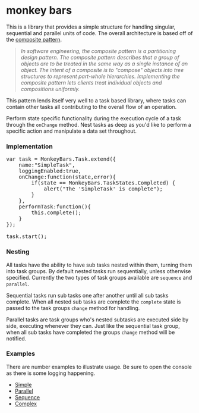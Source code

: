 # monkey bars

This is a library that provides a simple structure for handling singular, sequential and parallel units of code. The overall architecture is based off of the [composite pattern](http://en.m.wikipedia.org/wiki/Composite%20pattern).

>*In software engineering, the composite pattern is a partitioning design pattern. The composite pattern describes that a group of objects are to be treated in the same way as a single instance of an object. The intent of a composite is to "compose" objects into tree structures to represent part-whole hierarchies. Implementing the composite pattern lets clients treat individual objects and compositions uniformly.*

This pattern lends itself very well to a task based library, where tasks can contain other tasks all contributing to the overall flow of an operation.

Perform state specific functionality during the execution cycle of a task through the `onChange` method. Nest tasks as deep as you'd like to perform a specific action and manipulate a data set throughout. 

### Implementation

<pre>
var task = MonkeyBars.Task.extend({
    name:"SimpleTask",
    loggingEnabled:true,
    onChange:function(state,error){
        if(state == MonkeyBars.TaskStates.Completed) {
            alert("The 'SimpleTask' is complete");
        }
    },
    performTask:function(){
        this.complete();
    }
});

task.start();
</pre>

### Nesting

All tasks have the ability to have sub tasks nested within them, turning them into task groups. By default nested tasks run sequentially, unless otherwise specified. Currently the two types of task groups available are `sequence` and `parallel`. 

Sequential tasks run sub tasks one after another until all sub tasks complete. When all nested sub tasks are complete the `complete` state is passed to the task groups `change` method for handling.

Parallel tasks are task groups who's nested subtasks are executed side by side, executing whenever they can. Just like the sequential task group, when all sub tasks have completed the groups `change` method will be notified.

### Examples

There are number examples to illustrate usage. Be sure to open the console as there is some logging happening.

* [Simple](http://sandbox.ericmcgary.com/monkeybars/simple.html)
* [Parallel](http://sandbox.ericmcgary.com/monkeybars/parallel.html)
* [Sequence](http://sandbox.ericmcgary.com/monkeybars/sequence.html)
* [Complex](http://sandbox.ericmcgary.com/monkeybars/complex.html) 
